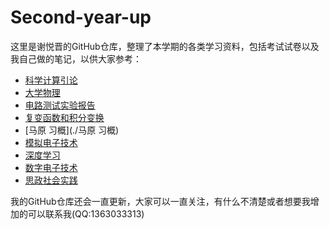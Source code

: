 # Second-year-up

这里是谢悦晋的GitHub仓库，整理了本学期的各类学习资料，包括考试试卷以及我自己做的笔记，以供大家参考：

- [科学计算引论](./科学计算引论) 
- [大学物理](./大专物理) 
- [电路测试实验报告](./电路测试实验报告) 
- [复变函数和积分变换](./复变函数和积分变换) 
- [马原 习概](./马原 习概) 
- [模拟电子技术](./模拟电子技术) 
- [深度学习](./深度学习) 
- [数字电子技术](./数字电子技术) 
- [思政社会实践](./思政社会实践) 

我的GitHub仓库还会一直更新，大家可以一直关注，有什么不清楚或者想要我增加的可以联系我(QQ:1363033313)

